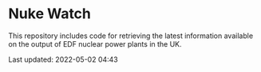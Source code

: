 # Nuke Watch

This repository includes code for retrieving the latest information available on the output of EDF nuclear power plants in the UK.

Last updated: 2022-05-02 04:43